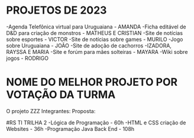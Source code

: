 # PROJETOS DE 2023
-Agenda Telefônica virtual para Uruguaiana - AMANDA
-Ficha editável de D&D para criação de monstros - MATHEUS E CRISTIAN
-Site de notícias sobre esportes - VICTOR
-Site de notícias sobre games - MURILO
-Jogo sobre Uruguaiana - JOÃO
-Site de adoção de cachorros -IZADORA, RAYSSA E MARIA
-Site e forúm para mães solteiras - MAYARA
-Wiki sobre jogos - RODRIGO


# NOME DO MELHOR PROJETO POR VOTAÇÃO DA TURMA
O projeto ZZZ 
Integrantes: 
Proposta:


#RS TI TRILHA 2
-Lógica de Programação - 60h
-HTML e CSS criação de Websites - 36h
-Programação Java Back End - 108h
